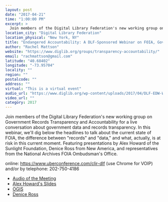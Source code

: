 ```yaml
---
layout: post
date: "2017-04-21"
time: "1:00:00 PM"
excerpt: >
  Join members of the Digital Library Federation's new working group on Government Records Transparency and Accountability for a live ...
location_city: "Digital Library Federation"
location_physical: "New York, NY"
title: "Endangered Accountability: A DLF-Sponsored Webinar on FOIA, Government Data, and Transparency"
author: "Rachel Mattson"
website: "https://www.diglib.org/groups/transparency-accountability/"
email: "rachmattson@gmail.com"
latitude: "40.68402"
longitude: "-73.95704"
locality: ""
region: ""
postalcode: ""
address: ""
virtual: "This is a virtual event"
audio_url: "https://www.diglib.org/wp-content/uploads/2017/04/DLF-EDW-Webinar.mp3"
video_url: ""
category: 2017
---
```


Join members of the Digital Library Federation's new working group on Government Records Transparency and Accountability for a live conversation about government data and records transparency. In this webinar, we'll dig below the headlines to talk about the current state of FOIA, the difference between "records" and "data," and what, actually, is at risk in this current moment. Featuring presentations by Alex Howard of the Sunlight Foundation, Denice Ross from New America, and representatives from the National Archives FOIA Ombudsman's Office.

online: https://www.uberconference.com/clir-dlf (use Chrome for VOIP)
and/or by telephone: 202-750-4186

<ul>
  <li><a href="https://www.diglib.org/wp-content/uploads/sites/3/2017/04/DLF-EDW-Webinar.mp3">Audio of the Meeting</a></li>
  <li><a href="https://docs.google.com/presentation/d/1w8sQDc9go6X-vr1E-_jqiH8LDl0tM2nb398vzJWKLzY/pub?start=false&loop=false&delayms=3000&slide=id.p">Alex Howard's Slides</a></li>
  <li><a href="https://www.diglib.org/wp-content/uploads/sites/3/2017/04/DLF-EDW-Webinar-OGIS.pptx">OGIS</a></li>
  <li><a href="https://www.diglib.org/wp-content/uploads/sites/3/2017/04/DLF-EDW-Webinar-Denice-Ross.pptx">Denice Ross</a></li>
</ul>


